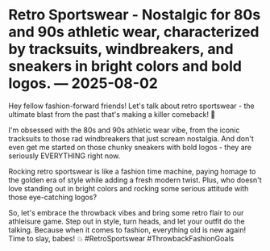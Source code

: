 # Retro Sportswear - Nostalgic for 80s and 90s athletic wear, characterized by tracksuits, windbreakers, and sneakers in bright colors and bold logos. — 2025-08-02

Hey fellow fashion-forward friends! Let's talk about retro sportswear - the ultimate blast from the past that's making a killer comeback! 🌟

I'm obsessed with the 80s and 90s athletic wear vibe, from the iconic tracksuits to those rad windbreakers that just scream nostalgia. And don't even get me started on those chunky sneakers with bold logos - they are seriously EVERYTHING right now.

Rocking retro sportswear is like a fashion time machine, paying homage to the golden era of style while adding a fresh modern twist. Plus, who doesn't love standing out in bright colors and rocking some serious attitude with those eye-catching logos?

So, let's embrace the throwback vibes and bring some retro flair to our athleisure game. Step out in style, turn heads, and let your outfit do the talking. Because when it comes to fashion, everything old is new again! Time to slay, babes! 💥 #RetroSportswear #ThrowbackFashionGoals